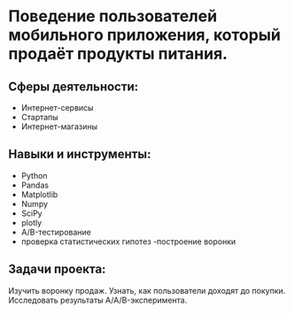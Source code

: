 # Поведение пользователей мобильного приложения, который продаёт продукты питания.
## Сферы деятельности:
- Интернет-сервисы
- Стартапы
- Интернет-магазины
## Навыки и инструменты:
- Python
- Pandas
- Matplotlib
- Numpy
- SciPy
- plotly
- A/B-тестирование
- проверка статистических гипотез
-построение воронки
## Задачи проекта:
Изучить воронку продаж. Узнать, как пользователи доходят до покупки. Исследовать результаты A/A/B-эксперимента.
